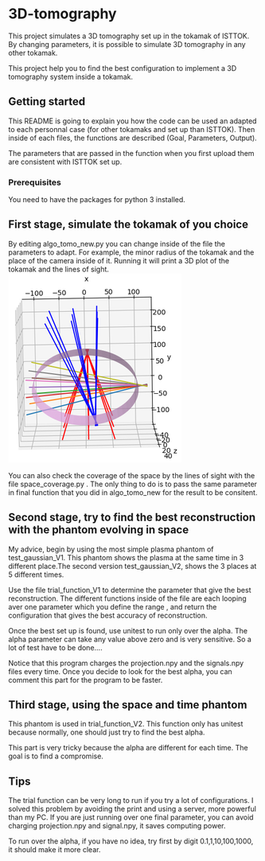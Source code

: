 # 3D-tomography

This project simulates a 3D tomography set up in the tokamak of ISTTOK. By changing parameters, it is possible to simulate 3D tomography in any other tokamak.

This project help you to find the best configuration to implement a 3D tomography system inside a tokamak.


## Getting started

This README is going to explain you how the code can be used an adapted to each personnal case (for other tokamaks and set up than ISTTOK). Then inside of each files, the functions are described (Goal, Parameters, Output).

The parameters that are passed in the function when you first upload them are consistent with ISTTOK set up.

### Prerequisites

You need to have the packages for python 3 installed.

## First stage, simulate the tokamak of you choice 

By editing algo_tomo_new.py you can change inside of the file the parameters to adapt. 
For example, the minor radius of the tokamak and the place of the camera inside of it.
Running it will print a 3D plot of the tokamak and the lines of sight. 
![Lines of sight of 3D set up](https://raw.githubusercontent.com/libellulu/3D-tomography/master/images/LOS_cylinderclose.png)

You can also check the coverage of the space by the lines of sight with the file space_coverage.py . The only thing to do is to pass the same parameter in final function that you did in algo_tomo_new for the result to be consitent.

## Second stage, try to find the best reconstruction with the phantom evolving in space

My advice, begin by using the most simple plasma phantom of test_gaussian_V1. This phantom shows the plasma at the same time in 3 different place.The second version test_gaussian_V2, shows the 3 places at 5 different times.

Use the file trial_function_V1 to determine the parameter that give the best reconstruction. The different functions inside of the file are each looping aver one parameter which you define the range , and return the configuration that gives the best accuracy of reconstruction. 

Once the best set up is found, use unitest to run only over the alpha. The alpha parameter can take any value above zero and is very sensitive. So a lot of test have to be done....

Notice that this program charges the projection.npy and the signals.npy files every time. Once you decide to look for the best alpha, you can comment this part for the program to be faster.

## Third stage, using the space and time phantom

This phantom is used in trial_function_V2. This function only has unitest because normally, one should just try to find the best alpha.

This part is very tricky because the alpha are different for each time. The goal is to find a compromise. 

## Tips 
The trial function can be very long to run if you try a lot of configurations. I solved this problem by avoiding the print and using a server, more powerful than my PC. If you are just running over one final parameter, you can avoid charging projection.npy and signal.npy, it saves computing power.  

To run over the alpha, if you have no idea, try first by digit 0.1,1,10,100,1000, it should make it more clear.

